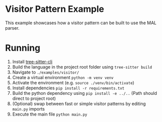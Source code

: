 # Visitor Pattern Example
This example showcases how a visitor pattern can be built to use the MAL parser.

# Running
1. Install [tree-sitter-cli](https://github.com/tree-sitter/tree-sitter/tree/master/cli)
2. Build the language in the project root folder using `tree-sitter build`
4. Navigate to `./examples/visitor/`
  1. Create a virtual environment `python -m venv venv`
  2. Activate the environment (e.g. `source ./venv/bin/activate`)
  3. Install dependencies `pip install -r requirements.txt`
6. Build the python dependency using `pip install -e ../..` (Path should direct to project root)
7. (Optional) swap between fast or simple visitor patterns by editing `main.py` imports
8. Execute the main file `python main.py`
